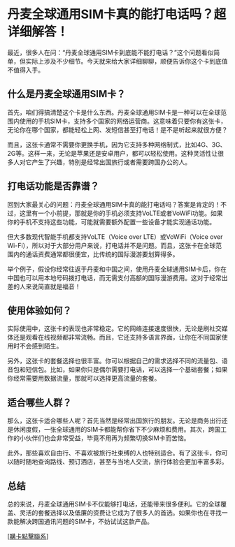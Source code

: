 # 丹麦全球通用SIM卡真的能打电话吗？超详细解答！

最近，很多人在问：“丹麦全球通用SIM卡到底能不能打电话？”这个问题看似简单，但实际上涉及不少细节。今天就来给大家详细聊聊，顺便告诉你这个卡到底值不值得入手。

## 什么是丹麦全球通用SIM卡？

首先，咱们得搞清楚这个卡是什么东西。丹麦全球通用SIM卡是一种可以在全球范围内使用的手机SIM卡，支持多个国家的网络运营商。这意味着只要你有这张卡，无论你在哪个国家，都能轻松上网、发短信甚至打电话！是不是听起来就很方便？

而且，这张卡通常不需要你更换手机，因为它支持多种网络制式，比如4G、3G、2G等。这样一来，无论是苹果还是安卓用户，都可以轻松使用。这种灵活性让很多人对它产生了兴趣，特别是经常出国旅行或者需要跨国办公的人。

## 打电话功能是否靠谱？

回到大家最关心的问题：丹麦全球通用SIM卡真的能打电话吗？答案是肯定的！不过，这里有一个小前提，那就是你的手机必须支持VoLTE或者VoWiFi功能。如果你的手机不支持这些功能，可能就需要额外配置一些设备才能实现通话功能。

但大多数现代智能手机都支持VoLTE（Voice over LTE）或VoWiFi（Voice over Wi-Fi），所以对于大部分用户来说，打电话并不是问题。而且，这张卡在全球范围内的通话资费通常都很便宜，比传统的国际漫游要划算得多。

举个例子，假设你经常往返于丹麦和中国之间，使用丹麦全球通用SIM卡后，你在中国也可以用本地号码拨打电话，而无需支付高额的国际漫游费用。这对于经常出差的人来说简直就是福音！

## 使用体验如何？

实际使用中，这张卡的表现也非常稳定。它的网络连接速度很快，无论是刷社交媒体还是观看在线视频都非常流畅。而且，它还支持多语言界面，让你在不同国家使用时不会感到陌生。

另外，这张卡的套餐选择也很丰富。你可以根据自己的需求选择不同的流量包、语音包和短信包。比如，如果你只是偶尔需要打电话，可以选择一个基础套餐；如果你经常需要用数据流量，那就可以选择更高流量的套餐。

## 适合哪些人群？

那么，这张卡适合哪些人呢？首先当然是经常出国旅行的朋友。无论是商务出行还是休闲度假，一张全球通用的SIM卡都能帮你省下不少麻烦和费用。其次，跨国工作的小伙伴们也会非常受益，毕竟不用再为频繁切换SIM卡而苦恼。

此外，那些喜欢自由行、不喜欢被旅行社束缚的人也特别适合。有了这张卡，你可以随时随地查询路线、预订酒店，甚至与当地人交流，旅行体验会更加丰富多彩。

## 总结

总的来说，丹麦全球通用SIM卡不仅能够打电话，还能带来很多便利。它的全球覆盖、灵活的套餐选择以及低廉的资费让它成为了很多人的首选。如果你也在寻找一款能解决跨国通讯问题的SIM卡，不妨试试这款产品。

[[購卡點擊聯系](https://t.me/s/esim1088)]